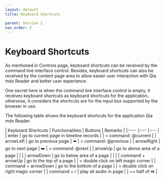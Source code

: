 ```yaml
---
layout: default
title: Keyboard Shortcuts

parent: Version 2
nav_order: 2
---
```


# Keyboard Shortcuts

As mentioned in Controls page, keyboard shortcuts can be received by the command line interface control. Besides, keyboard shortcuts can also be received by the content page area to allow easier user interaction with Qia mdx Reader and better user experience.

One secret here is when the command line interface control is empty, it receives keyboard shortcuts as keyboard shortcuts for the application, otherwise, it considers the shortcuts are for the input box supported by the browser in use.

The following table shows the keyboard shortcuts for the application Qia mdx Reader.

| Keyboard Shortcuts | Functionalities | Buttons | Remarks | 
|:---- |:--- |:--- |
| enter | go to current page in timeline records | | = command: @current |
| arrowLeft | go to previous page | ⬅️ | = command: @previous |
| arrowRight | go to next page | ➡️ | = command: @next |
| arrowUp | go to above area of a page | | |
| arrowDown | go to below area of a page | | |
| command + arrowUp | go to the top of a page | | = double click on left magic corner |
| command + arrowDown | go to the bottom of a page | | = double click on right magic corner |
| command + r | play all audio in page | | ~= half of ⏯️ |
